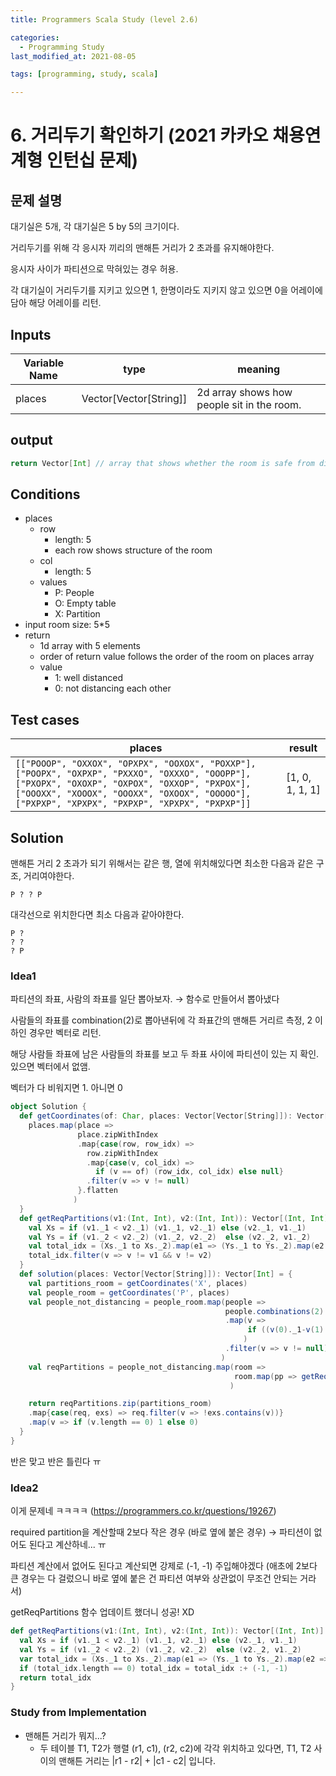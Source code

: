```yaml
---
title: Programmers Scala Study (level 2.6)

categories:
  - Programming Study
last_modified_at: 2021-08-05

tags: [programming, study, scala]

---
```


# 6. 거리두기 확인하기 (2021 카카오 채용연계형 인턴십 문제)

## 문제 설명

대기실은 5개, 각 대기실은 5 by 5의 크기이다.

거리두기를 위해 각 응시자 끼리의 맨해튼 거리가 2 초과를 유지해야한다.

응시자 사이가 파티션으로 막혀있는 경우 허용.

각 대기실이 거리두기를 지키고 있으면 1, 한명이라도 지키지 않고 있으면 0을 어레이에 담아 해당 어레이를 리턴.

## Inputs

| Variable Name | type                   | meaning                                    |
| ------------- | ---------------------- | ------------------------------------------ |
| places        | Vector[Vector[String]] | 2d array shows how people sit in the room. |

## output

~~~scala
return Vector[Int] // array that shows whether the room is safe from distancing or not.
~~~

## Conditions

* places
  * row
    * length: 5
    * each row shows structure of the room
  * col
    * length: 5
  * values
    * P: People
    * O: Empty table
    * X: Partition
* input room size: 5*5
* return
  * 1d array with 5 elements
  * order of return value follows the order of the room on places array
  * value
    * 1: well distanced
    * 0: not distancing each other

## Test cases

| places                                                       | result          |
| ------------------------------------------------------------ | --------------- |
| `[["POOOP", "OXXOX", "OPXPX", "OOXOX", "POXXP"], ["POOPX", "OXPXP", "PXXXO", "OXXXO", "OOOPP"], ["PXOPX", "OXOXP", "OXPOX", "OXXOP", "PXPOX"], ["OOOXX", "XOOOX", "OOOXX", "OXOOX", "OOOOO"], ["PXPXP", "XPXPX", "PXPXP", "XPXPX", "PXPXP"]]` | [1, 0, 1, 1, 1] |

## Solution

맨해튼 거리 2 초과가 되기 위해서는 같은 행, 열에 위치해있다면 최소한 다음과 같은 구조, 거리여야한다.

~~~
P ? ? P
~~~

대각선으로 위치한다면 최소 다음과 같아야한다.

~~~
P ? 
? ? 
? P 
~~~

### Idea1

파티션의 좌표, 사람의 좌표를 일단 뽑아보자. → 함수로 만들어서 뽑아냈다

사람들의 좌표를 combination(2)로 뽑아낸뒤에 각 좌표간의 맨해튼 거리르 측정, 2 이하인 경우만 벡터로 리턴.

해당 사람들 좌표에 남은 사람들의 좌표를 보고 두 좌표 사이에 파티션이 있는 지 확인. 있으면 벡터에서 없앰.

벡터가 다 비워지면 1. 아니면 0

~~~scala
object Solution {
  def getCoordinates(of: Char, places: Vector[Vector[String]]): Vector[Vector[(Int, Int)]] = {
    places.map(place => 
               place.zipWithIndex
               .map{case(row, row_idx) => 
                 row.zipWithIndex
                 .map{case(v, col_idx) => 
                   if (v == of) (row_idx, col_idx) else null}
                 .filter(v => v != null)
               }.flatten
              )
  }
  def getReqPartitions(v1:(Int, Int), v2:(Int, Int)): Vector[(Int, Int)] = {
    val Xs = if (v1._1 < v2._1) (v1._1, v2._1) else (v2._1, v1._1) 
    val Ys = if (v1._2 < v2._2) (v1._2, v2._2)  else (v2._2, v1._2)
    val total_idx = (Xs._1 to Xs._2).map(e1 => (Ys._1 to Ys._2).map(e2 => (e1, e2))).toVector.flatten
    total_idx.filter(v => v != v1 && v != v2)
  }
  def solution(places: Vector[Vector[String]]): Vector[Int] = {
    val partitions_room = getCoordinates('X', places)
    val people_room = getCoordinates('P', places)
    val people_not_distancing = people_room.map(people =>
                                                people.combinations(2).toVector
                                                .map(v => 
                                                     if ((v(0)._1-v(1)._1).abs + (v(0)._2-v(1)._2).abs <= 2) v else null
                                                    )
                                                .filter(v => v != null)
                                               )
    val reqPartitions = people_not_distancing.map(room => 
                                                  room.map(pp => getReqPartitions(pp(0), pp(1))).flatten
                                                 )

    return reqPartitions.zip(partitions_room)
    .map{case(req, exs) => req.filter(v => !exs.contains(v))}
    .map(v => if (v.length == 0) 1 else 0)
  }
}
~~~

반은 맞고 반은 틀린다 ㅠ

### Idea2 

이게 문제네 ㅋㅋㅋㅋ (https://programmers.co.kr/questions/19267)

required partition을 계산할때 2보다 작은 경우 (바로 옆에 붙은 경우) → 파티션이 없어도 된다고 계산하네... ㅠ

파티션 계산에서 없어도 된다고 계산되면 강제로 (-1, -1) 주입해야겠다 (애초에 2보다 큰 경우는 다 걸렀으니 바로 옆에 붙은 건 파티션 여부와 상관없이 무조건 안되는 거라서)

getReqPartitions 함수 업데이트 했더니 성공! XD

~~~scala
def getReqPartitions(v1:(Int, Int), v2:(Int, Int)): Vector[(Int, Int)] = {
  val Xs = if (v1._1 < v2._1) (v1._1, v2._1) else (v2._1, v1._1) 
  val Ys = if (v1._2 < v2._2) (v1._2, v2._2)  else (v2._2, v1._2)
  var total_idx = (Xs._1 to Xs._2).map(e1 => (Ys._1 to Ys._2).map(e2 => (e1, e2))).toVector.flatten.filter(v => v != v1 && v != v2)
  if (total_idx.length == 0) total_idx = total_idx :+ (-1, -1)
  return total_idx
}
~~~



### Study from Implementation

- 맨해튼 거리가 뭐지...?
  - 두 테이블 T1, T2가 행렬 (r1, c1), (r2, c2)에 각각 위치하고 있다면, T1, T2 사이의 맨해튼 거리는 |r1 - r2| + |c1 - c2| 입니다.
